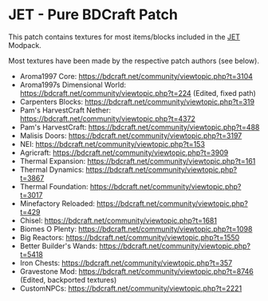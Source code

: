 # JET - Pure BDCraft Patch

This patch contains textures for most items/blocks included in the [JET](https://curseforge.com/minecraft/modpacks/jet) Modpack.

Most textures have been made by the respective patch authors (see below).


- Aroma1997 Core: https://bdcraft.net/community/viewtopic.php?t=3104
- Aroma1997s Dimensional World: https://bdcraft.net/community/viewtopic.php?t=224 (Edited, fixed path)
- Carpenters Blocks: https://bdcraft.net/community/viewtopic.php?t=319
- Pam's HarvestCraft Nether: https://bdcraft.net/community/viewtopic.php?t=4372
- Pam's HarvestCraft: https://bdcraft.net/community/viewtopic.php?t=488
- Malisis Doors: https://bdcraft.net/community/viewtopic.php?t=3197
- NEI: https://bdcraft.net/community/viewtopic.php?t=153
- Agricraft: https://bdcraft.net/community/viewtopic.php?t=3909
- Thermal Expansion: https://bdcraft.net/community/viewtopic.php?t=161
- Thermal Dynamics: https://bdcraft.net/community/viewtopic.php?t=3867
- Thermal Foundation: https://bdcraft.net/community/viewtopic.php?t=3017
- Minefactory Reloaded: https://bdcraft.net/community/viewtopic.php?t=429
- Chisel: https://bdcraft.net/community/viewtopic.php?t=1681
- Biomes O Plenty: https://bdcraft.net/community/viewtopic.php?t=1098
- Big Reactors: https://bdcraft.net/community/viewtopic.php?t=1550
- Better Builder's Wands: https://bdcraft.net/community/viewtopic.php?t=5418
- Iron Chests: https://bdcraft.net/community/viewtopic.php?t=357
- Gravestone Mod: https://bdcraft.net/community/viewtopic.php?t=8746 (Edited, backported textures)
- CustomNPCs: https://bdcraft.net/community/viewtopic.php?t=2221
